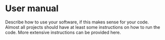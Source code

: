 # User manual

Describe how to use your software, if this makes sense for your code. Almost all projects should have at least some instructions on how to run the code. More extensive instructions can be provided here.
